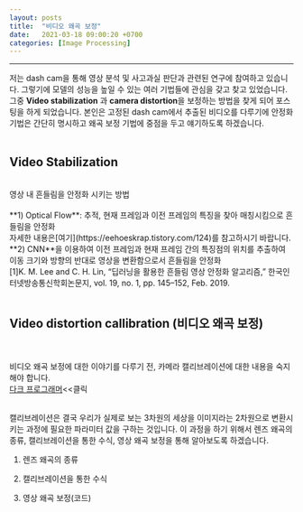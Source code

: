 ```yaml
---
layout: posts
title:  "비디오 왜곡 보정"
date:   2021-03-18 09:00:20 +0700
categories: [Image Processing]
---
```

<link rel = "stylesheet" href ="/static/css/bootstrap.min.css">

--------------------------

저는 dash cam을 통해 영상 분석 및 사고과실 판단과 관련된 연구에 참여하고 있습니다. 그렇기에 모델의 성능을 높일 수 있는 여러 기법들에 관심을 갖고 찾고 있었습니다. 그중 **Video stabilization** 과 
**camera distortion**을 보정하는 방법을 찾게 되어 포스팅을 하게 되었습니다. 본인은 고정된 dash cam에서 추출된 비디오를 다루기에 안정화 기법은 간단히 명시하고 왜곡 보정 기법에 중점을 두고 얘기하도록 하겠습니다.
<br/>
<br/>
## Video Stabilization
<br/>
영상 내 흔들림을 안정화 시키는 방법
<br/><br/>
**1) Optical Flow**: 추적, 현재 프레임과 이전 프레임의 특징을 찾아 매칭시킴으로 흔들림을 안정화
<br/> 자세한 내용은[여기](https://eehoeskrap.tistory.com/124)를 참고하시기 바랍니다.<br/>
**2) CNN**을 이용하여 이전 프레임과 현재 프레임 간의 특징점의 위치를 추출하여 이동 크기와 방향의 반대로 영상을 변환함으로서 흔들림을 안정화
<br/>[1]K. M. Lee and C. H. Lin, “딥러닝을 활용한 흔들림 영상 안정화 알고리즘,” 한국인터넷방송통신학회논문지, vol. 19, no. 1, pp. 145–152, Feb. 2019.
<br/><br/>

## Video distortion callibration (비디오 왜곡 보정)
<br/><br/>
비디오 왜곡 보정에 대한 이야기를 다루기 전, 카메라 캘리브레이션에 대한 내용을 숙지해야 합니다.<br/>
[다크 프로그래머](https://darkpgmr.tistory.com/32)<<클릭 <br/>

<br/>
캘리브레이션은 결국 우리가 실제로 보는 3차원의 세상을 이미지라는 2차원으로 변환시키는 과정에 필요한 파라미터 값을 구하는 것입니다. 이 과정을 하기 위해서 렌즈 왜곡의 종류, 캘리브레이션을 통한 수식, 영상 왜곡 보정을 통해 알아보도록 하겠습니다.<br/>

1. 렌즈 왜곡의 종류<br/>


2. 캘리브레이션을 통한 수식<br/>
3. 영상 왜곡 보정(코드)<br/>


